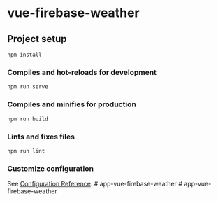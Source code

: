 # vue-firebase-weather

## Project setup
```
npm install
```

### Compiles and hot-reloads for development
```
npm run serve
```

### Compiles and minifies for production
```
npm run build
```

### Lints and fixes files
```
npm run lint
```

### Customize configuration
See [Configuration Reference](https://cli.vuejs.org/config/).
#   a p p - v u e - f i r e b a s e - w e a t h e r  
 #   a p p - v u e - f i r e b a s e - w e a t h e r  
 